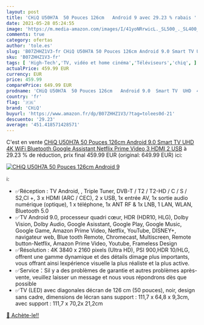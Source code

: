 ```yaml
---
layout: post
title: 'CHiQ U50H7A  50 Pouces 126cm   Android 9 avec 29.23 % rabais '
date: 2021-05-28 05:24:55
image: 'https://m.media-amazon.com/images/I/41yoNRrwicL._SL500_._SL400_.jpg'
comments: true
category: ofertas
author: 'tole.es'
slug: 'B07ZHHZ1V3-fr CHiQ U50H7A 50 Pouces 126cm Android 9.0 Smart TV UHD 4K...'
sku: 'B07ZHHZ1V3-fr'
tags: [ 'High-Tech','TV, vidéo et home cinéma','Téléviseurs','chiq', ]
actualPrice: 459.99 EUR
currency: EUR
price: 459.99
comparePrice: 649.99 EUR
prodname: 'CHiQ U50H7A  50 Pouces 126cm   Android 9.0  Smart TV  UHD  4K  WiFi  Bluetooth Google Assistant  Netflix  Prime Video 3 HDMI 2 USB'
country: 'fr'
flag: '🇫🇷'
brand: 'CHiQ'
buyurl: 'https://www.amazon.fr/dp/B07ZHHZ1V3/?tag=tolees0d-21'
descuento: '29.23'
average: '451.418571428571'
---
```


C'est en vente [CHiQ U50H7A  50 Pouces 126cm   Android 9.0  Smart TV  UHD  4K  WiFi  Bluetooth Google Assistant  Netflix  Prime Video 3 HDMI 2 USB](https://www.amazon.fr/dp/B07ZHHZ1V3/?tag=tolees0d-21)  à  29.23 % de réduction, prix final  459.99 EUR (original: 649.99 EUR) ici:

[![CHiQ U50H7A  50 Pouces 126cm   Android 9](https://m.media-amazon.com/images/I/41yoNRrwicL._SL500_._SL400_.jpg)](https://www.amazon.fr/dp/B07ZHHZ1V3/?tag=tolees0d-21)

ℹ️:

- ✅Réception : TV Android, , Triple Tuner, DVB-T / T2 / T2-HD / C / S / S2,CI +, 3 x HDMI (ARC / CEC), 2 x USB, 1x entrée AV, 1x sortie audio numérique (optique), 1 x téléphone, 1x ANT RF & 1x LNB, 1 LAN, WLAN, Bluetooth 5.0
- ✅TV Android 9.0, processeur quadri cœur, HDR (HDR10, HLG), Dolby Vision, Dolby Audio, Google Asisstant, Google Play, Google Music, Google Game, Amazon Prime Video, Netflix, YouTube, DISNEY+, navigateur web, Blue tooth Remote, Chromecast, Multiscreen, Remote button-Netflix, Amazon Prime Video, Youtube, Frameless Design
- ✅Résolution : 4K 3840 x 2160 pixels (Ultra HD), PSI 900,HDR 10/HLG, offrent une gamme dynamique et des détails dimage plus importants, vous offrant ainsi lexpérience visuelle la plus réaliste et la plus active.
- ✅Service：Sil y a des problèmes de garantie et autres problèmes après-vente, veuillez laisser un message et nous vous répondrons dès que possible
- ✅TV (LED) avec diagonales décran de 126 cm (50 pouces), noir, design sans cadre, dimensions de lécran sans support : 111,7 x 64,8 x 9,3cm, avec support : 111,7 x 70,2x 21,2cm

[🛒 Achète-le!!](https://www.amazon.fr/dp/B07ZHHZ1V3/?tag=tolees0d-21)
